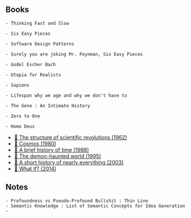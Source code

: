 
## Books 
    - Thinking Fast and Slow

    - Six Easy Pieces

    - Software Design Patterns

    - Surely you are joking Mr. Feynman, Six Easy Pieces

    - Godel Escher Bach

    - Utopia for Realists

    - Sapiens

    - Lifespan why we age and why we don't have to

    - The Gene : An Intimate History

    - Zero to One

    - Homo Deus

- [📕 The structure of scientific revolutions (1962)](http://www.goodreads.com/book/show/61539.The_Structure_of_Scientific_Revolutions)
- [📕 Cosmos (1980)](http://www.goodreads.com/book/show/55030.Cosmos)
- [📕 A brief history of time (1988)](http://www.goodreads.com/book/show/3869.A_Brief_History_of_Time)
- [📕 The demon-haunted world (1995)](http://www.goodreads.com/book/show/17349.The_Demon_Haunted_World)
- [📕 A short history of nearly everything (2003)](http://www.goodreads.com/book/show/21.A_Short_History_of_Nearly_Everything)
- [📕 What if? (2014)](http://www.goodreads.com/book/show/21413662-what-if)

## Notes 
    - Profoundness vs Pseudo-Profound Bullshit : Thin Line
    - Semantic Knowledge : List of Semantic Concepts for Idea Generation
    - 